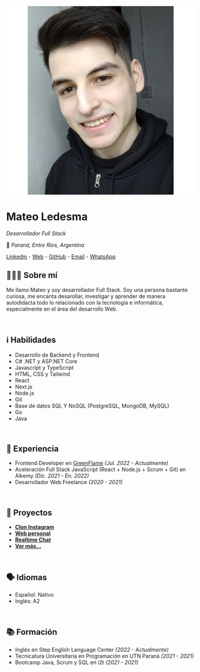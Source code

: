 <div class="cv-header">
<img src="https://raw.githubusercontent.com/mateo-14/personal-web-data/main/about/profile.jpg" alt="Profile" class="cv-profile-img"></img>

<div>

# Mateo Ledesma

_Desarrollador Full Stack_

📍 _Paraná, Entre Ríos, Argentina_

[Linkedin](https://www.linkedin.com/in/mateo-ledesma 'https://www.linkedin.com/in/mateo-ledesma') _-_ [Web](https://mateoledesma.vercel.app 'https://mateoledesma.vercel.app/') _-_ [GitHub](https://github.com/mateo-14 'https://github.com/mateo-14') _-_ [Email](mailto:mateo.14.ledesma@gmail.com 'mateo.14.ledesma@gmail.com') _-_ [WhatsApp](https://wa.me/5493435047916 '+54 9 343 5047916')

</div>

</div>

## 🧑🏻‍💻 Sobre mí

Me llamo Mateo y soy desarrollador Full Stack. Soy una persona bastante curiosa, me encanta desarollar, investigar y aprender de manera autodidacta todo lo relacionado con la tecnología e informática, especialmente en el área del desarrollo Web.

<br/>

## ℹ️ Habilidades

- Desarrollo de Backend y Frontend
- C# .NET y ASP.NET Core
- Javascript y TypeScript
- HTML, CSS y Tailwind
- React
- Next.js
- Node.js
- Git
- Base de datos SQL Y NoSQL (PostgreSQL, MongoDB, MySQL)
- Go
- Java

<br/>

## 💼 Experiencia
- Frontend Developer en [GreenFlame](https://www.linkedin.com/company/green-flame-creative-studio 'https://www.linkedin.com/company/green-flame-creative-studio') _(Jul. 2022 - Actualmente)_
- Aceleración Full Stack JavaScript (React + Node.js + Scrum + Git) en Alkemy _(Dic. 2021 - En. 2022)_
- Desarrollador Web Freelance _(2020 - 2021)_

<br/>

## 📂 Proyectos

- **[Clon Instagram](https://instagramclon.netlify.app/)**
- **[Web personal](https://mateoledesma.vercel.app/)**
- **[Realtime Chat](https://mateo-14.github.io/react-node-chat-frontend/)**
- **[Ver más...](https://mateoledesma.vercel.app/projects)**

<br/>

## 🗣️ Idiomas

- Español: Nativo
- Inglés: A2

<br/>

## 📚 Formación

- Inglés en Step English Language Center _(2022 - Actualmente)_
- Tecnicatura Universitaria en Programación en UTN Paraná _(2021 - 2021)_
- Bootcamp Java, Scrum y SQL en i2t _(2021 - 2021)_
